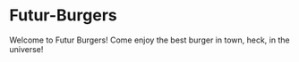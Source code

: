 # Futur-Burgers
Welcome to Futur Burgers! Come enjoy the best burger in town, heck, in the universe! 
